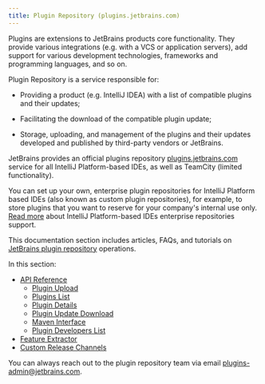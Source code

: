 ```yaml
---
title: Plugin Repository (plugins.jetbrains.com)
---
```


Plugins are extensions to JetBrains products core functionality. They provide various integrations (e.g. with a VCS or application servers), add support for various development technologies, frameworks and programming languages, and so on.
 
Plugin Repository is a service responsible for:

 * Providing a product (e.g. IntelliJ IDEA) with a list of compatible plugins and their updates;
 
 * Facilitating the download of the compatible plugin update;
 
 * Storage, uploading, and management of the plugins and their updates developed and published by third-party vendors or JetBrains.

JetBrains provides an official plugins repository [plugins.jetbrains.com](https://plugins.jetbrains.com) service for all IntelliJ Platform-based IDEs, as well as TeamCity (limited functionality).
 
You can set up your own, enterprise plugin repositories for IntelliJ Platform based IDEs (also known as custom plugin repositories), for example, to store plugins that you want to reserve for your company's internal use only. [Read more](https://www.jetbrains.com/help/idea/managing-enterprise-plugin-repositories.html) about IntelliJ Platform-based IDEs enterprise repositories support.
 
This documentation section includes articles, FAQs, and tutorials on [JetBrains plugin repository](https://plugins.jetbrains.com) operations.

In this section:

* [API Reference](/plugin_repository/api/api_reference.md)
  * [Plugin Upload](/plugin_repository/api/plugin_upload.md)
  * [Plugins List](/plugin_repository/api/plugins_list.md)
  * [Plugin Details](/plugin_repository/api/plugin_details.md)
  * [Plugin Update Download](/plugin_repository/api/plugin_download_update.md)
  * [Maven Interface](/plugin_repository/api/maven_interface.md)
  * [Plugin Developers List](/plugin_repository/api/plugin_developers.md)
* [Feature Extractor](/plugin_repository/feature_extractor.md)
* [Custom Release Channels](/plugin_repository/custom_channels.md)

You can always reach out to the plugin repository team via email [plugins-admin@jetbrains.com](plugins-admin@jetbrains.com).
